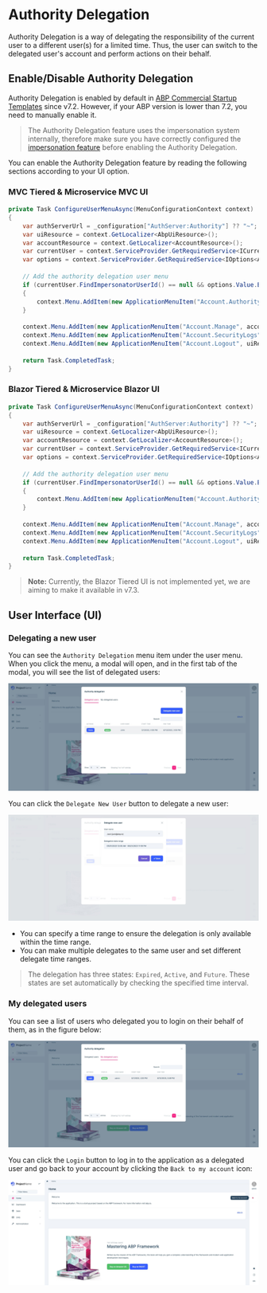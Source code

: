# Authority Delegation

Authority Delegation is a way of delegating the responsibility of the current user to a different user(s) for a limited time. Thus, the user can switch to the delegated user's account and perform actions on their behalf.

## Enable/Disable Authority Delegation

Authority Delegation is enabled by default in [ABP Commercial Startup Templates](../../solution-templates/index.md) since v7.2. However, if your ABP version is lower than 7.2, you need to manually enable it. 

>The Authority Delegation feature uses the impersonation system internally, therefore make sure you have correctly configured the [impersonation feature](./impersonation.md) before enabling the Authority Delegation.

You can enable the Authority Delegation feature by reading the following sections according to your UI option.

### MVC Tiered & Microservice MVC UI

```csharp
private Task ConfigureUserMenuAsync(MenuConfigurationContext context)
{
    var authServerUrl = _configuration["AuthServer:Authority"] ?? "~";
    var uiResource = context.GetLocalizer<AbpUiResource>();
    var accountResource = context.GetLocalizer<AccountResource>();
    var currentUser = context.ServiceProvider.GetRequiredService<ICurrentUser>();
    var options = context.ServiceProvider.GetRequiredService<IOptions<AbpAccountAuthorityDelegationOptions>>();

    // Add the authority delegation user menu
    if (currentUser.FindImpersonatorUserId() == null && options.Value.EnableDelegatedImpersonation)
    {
        context.Menu.AddItem(new ApplicationMenuItem("Account.AuthorityDelegation", accountResource["AuthorityDelegation"], url: "javascript:void(0)", icon: "fa fa-users"));
    }

    context.Menu.AddItem(new ApplicationMenuItem("Account.Manage", accountResource["MyAccount"], $"{authServerUrl.EnsureEndsWith('/')}Account/Manage", icon: "fa fa-cog", order: 1000, null, "_blank").RequireAuthenticated());
    context.Menu.AddItem(new ApplicationMenuItem("Account.SecurityLogs", accountResource["MySecurityLogs"], $"{authServerUrl.EnsureEndsWith('/')}Account/SecurityLogs", icon: "fa fa-cog", target: "_blank").RequireAuthenticated());
    context.Menu.AddItem(new ApplicationMenuItem("Account.Logout", uiResource["Logout"], url: "~/Account/Logout", icon: "fa fa-power-off", order: int.MaxValue - 1000).RequireAuthenticated());

    return Task.CompletedTask;
}
```

### Blazor Tiered & Microservice Blazor UI

```csharp
private Task ConfigureUserMenuAsync(MenuConfigurationContext context)
{
    var authServerUrl = _configuration["AuthServer:Authority"] ?? "~";
    var uiResource = context.GetLocalizer<AbpUiResource>();
    var accountResource = context.GetLocalizer<AccountResource>();
    var currentUser = context.ServiceProvider.GetRequiredService<ICurrentUser>();
    var options = context.ServiceProvider.GetRequiredService<IOptions<AbpAccountAuthorityDelegationOptions>>();

    // Add the authority delegation user menu
    if (currentUser.FindImpersonatorUserId() == null && options.Value.EnableDelegatedImpersonation)
    {
        context.Menu.AddItem(new ApplicationMenuItem("Account.AuthorityDelegation", accountResource["AuthorityDelegation"], url: "javascript:void(0)", icon: "fa fa-users").UseComponent(typeof(AuthorityDelegationModal)));
    }

    context.Menu.AddItem(new ApplicationMenuItem("Account.Manage", accountResource["MyAccount"], $"{authServerUrl.EnsureEndsWith('/')}Account/Manage", icon: "fa fa-cog", order: 1000, null, "_blank").RequireAuthenticated());
    context.Menu.AddItem(new ApplicationMenuItem("Account.SecurityLogs", accountResource["MySecurityLogs"], $"{authServerUrl.EnsureEndsWith('/')}Account/SecurityLogs", icon: "fa fa-cog", target: "_blank").RequireAuthenticated());
    context.Menu.AddItem(new ApplicationMenuItem("Account.Logout", uiResource["Logout"], url: "~/Account/Logout", icon: "fa fa-power-off", order: int.MaxValue - 1000).RequireAuthenticated());

    return Task.CompletedTask;
}
```

> **Note:** Currently, the Blazor Tiered UI is not implemented yet, we are aiming to make it available in v7.3.

## User Interface (UI)

### Delegating a new user

You can see the `Authority Delegation` menu item under the user menu. When you click the menu, a modal will open, and in the first tab of the modal, you will see the list of delegated users:

![account-pro-module-delegated-users](../../images/account-pro-module-delegated-users.jpg)

You can click the `Delegate New User` button to delegate a new user:

![account-pro-module-delegate-new-user](../../images/account-pro-module-delegate-new-user.jpg)

* You can specify a time range to ensure the delegation is only available within the time range.
* You can make multiple delegates to the same user and set different delegate time ranges.

> The delegation has three states: `Expired`, `Active`, and `Future`. These states are set automatically by checking the specified time interval.

### My delegated users

You can see a list of users who delegated you to login on their behalf of them, as in the figure below:

![account-pro-module-my-delegated-users](../../images/account-pro-module-my-delegated-users.jpg)

You can click the `Login` button to log in to the application as a delegated user and go back to your account by clicking the `Back to my account` icon:

![account-pro-module-delegated-impersonate](../../images/account-pro-module-delegated-impersonate.jpg)